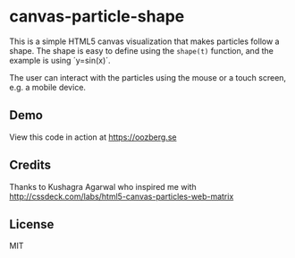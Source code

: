 
canvas-particle-shape
=====================

This is a simple HTML5 canvas visualization that makes particles follow a shape. The shape is easy to define using the `shape(t)` function, and the example is using ´y=sin(x)´.

The user can interact with the particles using the mouse or a touch screen, e.g. a mobile device.

Demo
----

View this code in action at https://oozberg.se


Credits
-------

Thanks to Kushagra Agarwal who inspired me with http://cssdeck.com/labs/html5-canvas-particles-web-matrix


License
-------

MIT
